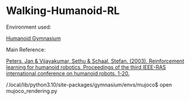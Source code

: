 # Walking-Humanoid-RL

Environment used: 

  [Humanoid Gymnasium](https://gymnasium.farama.org/environments/mujoco/humanoid/)

Main Reference: 

  [Peters, Jan & Vijayakumar, Sethu & Schaal, Stefan. (2003). Reinforcement learning for humanoid robotics. Proceedings of the third IEEE-RAS international conference on humanoid robots. 1-20.](./peters-ICHR2003.pdf)


  /.local/lib/python3.10/site-packages/gymnasium/envs/mujoco$ open mujoco_rendering.py 

